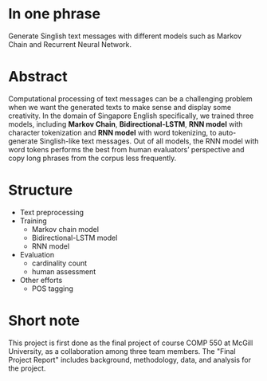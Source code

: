 # In one phrase

Generate Singlish text messages with different models such as Markov Chain and Recurrent Neural Network.

# Abstract

Computational processing of text messages can be a challenging problem when we want the generated texts to make sense and display some creativity. In the domain of Singapore English specifically, we trained three models, including **Markov Chain**, **Bidirectional-LSTM**, **RNN model** with character tokenization and **RNN model** with word tokenizing, to auto-generate Singlish-like text messages. Out of all models, the RNN model with word tokens performs the best from human evaluators’ perspective and copy long phrases from the corpus less frequently.

# Structure

* Text preprocessing
* Training
    - Markov chain model
    - Bidirectional-LSTM model
    - RNN model
* Evaluation
    - cardinality count
    - human assessment
* Other efforts
    - POS tagging


# Short note

This project is first done as the final project of course COMP 550 at McGill University, as a collaboration among three team members. The "Final Project Report" includes background, methodology, data, and analysis for the project.
